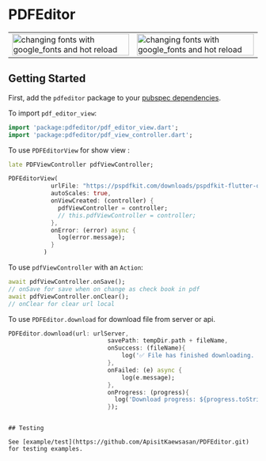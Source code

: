 # PDFEditor
<table>
	<tr>
		<td>
		<img alt="changing fonts with google_fonts and hot reload" src="https://www.img.in.th/images/4f35b4866f1bfa44a41f2d6f0f0ea611.png" width="100%" />
		</td>
		<td>
		<img alt="changing fonts with google_fonts and hot reload" src="https://www.img.in.th/images/4162f397932a1d355f207c948dcdfc30.png" width="100%" /></td>
	</tr>
</table>


## Getting Started

First, add the `pdfeditor` package to your [pubspec dependencies](https://pub.dev/packages/google_fonts/install).

To import `pdf_editor_view`:

```dart
import 'package:pdfeditor/pdf_editor_view.dart';
import 'package:pdfeditor/pdf_view_controller.dart';
```

To use `PDFEditorView` for show view :

```dart
late PDFViewController pdfViewController;

PDFEditorView(
            urlFile: "https://pspdfkit.com/downloads/pspdfkit-flutter-quickstart-guide.pdf",
            autoScales: true,
            onViewCreated: (controller) {
              pdfViewController = controller;
              // this.pdfViewController = controller;
            },
            onError: (error) async {
              log(error.message);
            }
          )
```

To use `pdfViewController` with an `Action`:

```dart
await pdfViewController.onSave();
// onSave for save when on change as check book in pdf
await pdfViewController.onClear();
// onClear for clear url local
```

To use  `PDFEditor.download` for download file from server or api.

```dart
PDFEditor.download(url: urlServer,
                            savePath: tempDir.path + fileName,
                            onSuccess: (fileName){
                                log('✅ File has finished downloading. Try opening the file.');
                            },
                            onFailed: (e) async {
                                log(e.message);
                            },
                            onProgress: (progress){
                              log('Download progress: ${progress.toStringAsFixed(0)}% done.');
                            });
```

```

## Testing

See [example/test](https://github.com/ApisitKaewsasan/PDFEditor.git) for testing examples.
